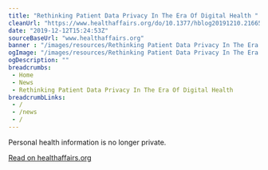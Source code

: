 ```yaml
--- 
title: "Rethinking Patient Data Privacy In The Era Of Digital Health "
cleanUrl: "https://www.healthaffairs.org/do/10.1377/hblog20191210.216658/full/"
date: "2019-12-12T15:24:53Z"
sourceBaseUrl: "www.healthaffairs.org"
banner : "/images/resources/Rethinking Patient Data Privacy In The Era Of Digital Health.jpg"
ogImage: "/images/resources/Rethinking Patient Data Privacy In The Era Of Digital Health.jpg"
ogDescription: ""
breadcrumbs:
 - Home
 - News
 - Rethinking Patient Data Privacy In The Era Of Digital Health
breadcrumbLinks:
 - / 
 - /news
 - / 
---
```

Personal health information is no longer private.  
  
[Read on healthaffairs.org](https://www.healthaffairs.org/do/10.1377/hblog20191210.216658/full/)
